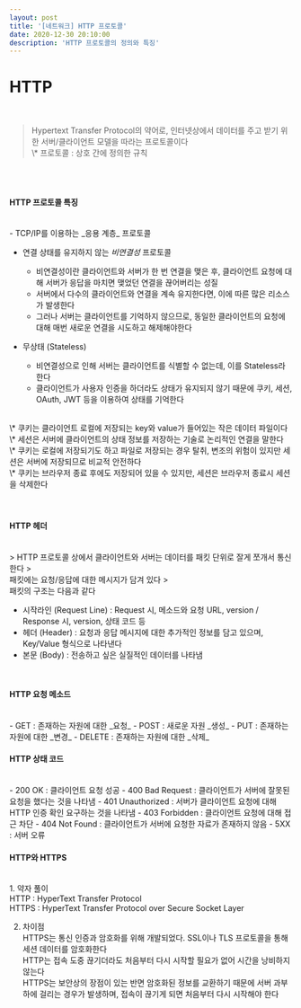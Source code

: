 ```yaml
---
layout: post
title: '[네트워크] HTTP 프로토콜'
date: 2020-12-30 20:10:00
description: 'HTTP 프로토콜의 정의와 특징'
---
```


# HTTP

<br>
<blockquote>
Hypertext Transfer Protocol의 약어로, 인터넷상에서 데이터를 주고 받기 위한 서버/클라이언트 모델을 따라는 프로토콜이다
<br> \* 프로토콜 : 상호 간에 정의한 규칙 
</blockquote>

<br><br>

#### HTTP 프로토콜 특징

<br>
- TCP/IP를 이용하는 _응용 계층_ 프로토콜

- 연결 상태를 유지하지 않는 _비연결성_ 프로토콜

  - 비연결성이란 클라이언트와 서버가 한 번 연결을 맺은 후, 클라이언트 요청에 대해 서버가 응답을 마치면 맺었던 연결을 끊어버리는 성질
  - 서버에서 다수의 클라이언트와 연결을 계속 유지한다면, 이에 따른 많은 리소스가 발생한다
  - 그러나 서버는 클라이언트를 기억하지 않으므로, 동일한 클라이언트의 요청에 대해 매번 새로운 연결을 시도하고 해제해야한다

- 무상태 (Stateless)

  - 비연결성으로 인해 서버는 클라이언트를 식별할 수 없는데, 이를 Stateless라 한다
  - 클라이언트가 사용자 인증을 하더라도 상태가 유지되지 않기 때문에 쿠키, 세션, OAuth, JWT 등을 이용하여 상태를 기억한다

<br>
\* 쿠키는 클라이언트 로컬에 저장되는 key와 value가 들어있는 작은 데이터 파일이다
<br>\* 세션은 서버에 클라이언트의 상태 정보를 저장하는 기술로 논리적인 연결을 말한다
<br>\* 쿠키는 로컬에 저장되기도 하고 파일로 저장되는 경우 탈취, 변조의 위험이 있지만 세션은 서버에 저장되므로 비교적 안전하다
<br>\* 쿠키는 브라우저 종료 후에도 저장되어 있을 수 있지만, 세션은 브라우저 종료시 세션을 삭제한다
<br><br><br>

#### HTTP 헤더

<br>
> HTTP 프로토콜 상에서 클라이언트와 서버는 데이터를 패킷 단위로 잘게 쪼개서 통신한다
> <br>패킷에는 요청/응답에 대한 메시지가 담겨 있다
> <br>패킷의 구조는 다음과 같다

- 시작라인 (Request Line) : Request 시, 메소드와 요청 URL, version / Response 시, version, 상태 코드 등
- 헤더 (Header) : 요청과 응답 메시지에 대한 추가적인 정보를 담고 있으며, Key/Value 형식으로 나타낸다
- 본문 (Body) : 전송하고 싶은 실질적인 데이터를 나타냄

<br>

#### HTTP 요청 메소드

<br>
- GET : 존재하는 자원에 대한 _요청_
- POST : 새로운 자원 _생성_
- PUT : 존재하는 자원에 대한 _변경_
- DELETE : 존재하는 자원에 대한 _삭제_

<br>

#### HTTP 상태 코드

<br>
- 200 OK : 클라이언트 요청 성공
- 400 Bad Request : 클라이언트가 서버에 잘못된 요청을 했다는 것을 나타냄
- 401 Unauthorized : 서버가 클라이언트 요청에 대해 HTTP 인증 확인 요구하는 것을 나타냄
- 403 Forbidden : 클라이언트 요청에 대해 접근 차단
- 404 Not Found : 클라이언트가 서버에 요청한 자료가 존재하지 않음
- 5XX : 서버 오류

<br>

#### HTTP와 HTTPS

<br>
1.  약자 풀이
    <br> HTTP : HyperText Transfer Protocol
    <br> HTTPS : HyperText Transfer Protocol over Secure Socket Layer

2.  차이점
    <br> HTTPS는 통신 인증과 암호화를 위해 개발되었다. SSL이나 TLS 프로토콜을 통해 세션 데이터를 암호화한다
    <br> HTTP는 접속 도중 끊기더라도 처음부터 다시 시작할 필요가 없어 시간을 낭비하지 않는다
    <br> HTTPS는 보안상의 장점이 있는 반면 암호화된 정보를 교환하기 때문에 서버 과부하에 걸리는 경우가 발생하며, 접속이 끊기게 되면 처음부터 다시 시작해야 한다

